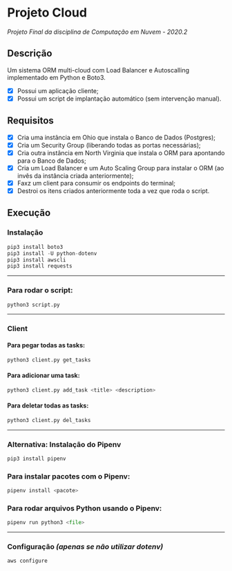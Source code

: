 # Projeto Cloud

*Projeto Final da disciplina de Computação em Nuvem - 2020.2*

## Descrição

Um sistema ORM multi-cloud com Load Balancer e Autoscalling implementado em Python e Boto3.

  - [X] Possui um aplicação cliente;
  - [X] Possui um script de implantação automático (sem intervenção manual).
  
## Requisitos

  - [X] Cria uma instância em Ohio que instala o Banco de Dados (Postgres);
  - [X] Cria um Security Group (liberando todas as portas necessárias);
  - [X] Cria outra instância em North Virginia que instala o ORM para apontando para o Banco de Dados;
  - [X] Cria um Load Balancer e um Auto Scaling Group para instalar o ORM (ao invês da instância criada anteriormente);
  - [X] Faxz um client para consumir os endpoints do terminal;
  - [X] Destroi os itens criados anteriormente toda a vez que roda o script.
  
## Execução

### Instalação
```python
pip3 install boto3
pip3 install -U python-dotenv
pip3 install awscli
pip3 install requests
```

___

### Para rodar o script:
```python
python3 script.py
```

___

### Client

#### Para pegar todas as tasks:
```python
python3 client.py get_tasks
```

#### Para adicionar uma task:
```python
python3 client.py add_task <title> <description>
```

#### Para deletar todas as tasks:
```python
python3 client.py del_tasks
```

___

### Alternativa: Instalação do Pipenv
```python
pip3 install pipenv
```

### Para instalar pacotes com o Pipenv:
```python
pipenv install <pacote>
```

### Para rodar arquivos Python usando o Pipenv:
```python
pipenv run python3 <file>
```

___

### Configuração *(apenas se não utilizar dotenv)*
```
aws configure
```
